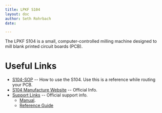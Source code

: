 ```yaml
---
title: LPKF S104
layout: doc
author: Seth Rohrbach
date:

---
```


The LPKF S104 is a small, computer-controlled milling machine designed to mill blank printed circuit boards (PCB).

# Useful Links

- [S104-SOP](S104-SOP) -- How to use the S104. Use this is a reference while routing your PCB.
- [S104 Manufacture Website](https://www.lpkfusa.com/products/pcb_prototyping/machines/protomat_s104/) -- Official Info.
- [Support Links](https://www.lpkfusa.com/support/product/Product.aspx?pid=367&cid=1) -- Official support info.
  - [Manual](https://www.lpkfusa.com/support/files/manuals/ProtoMat%20Sx4-e-1-0.pdf).
  - [Reference Guide](https://www.lpkfusa.com/support/files/manuals/Basic%20Reference%20Guide%20ProtoMat%20Sx4-e-1-0.pdf)